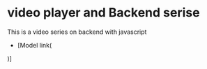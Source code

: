 # video player and Backend serise

This is a video series on backend with javascript

- [Model link(
    
)]